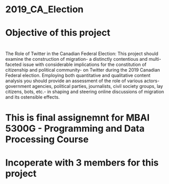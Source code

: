 # 2019_CA_Election

# Objective of this project 
#
The Role of Twitter in the Canadian Federal Election: This project should examine the
construction of migration- a distinctly contentious and multi-faceted issue with considerable implications for the constitution of citizenship and political community- on Twitter during the 2019 Canadian Federal election. Employing both quantitative and qualitative content analysis you should provide an assessment of the role of various actors- government agencies, political parties, journalists, civil society groups, lay citizens, bots, etc.- in shaping and steering online discussions of
migration and its ostensible effects.

# This is final assignemnt for MBAI 5300G - Programming and Data Processing Course
# Incoperate with 3 members for this project
